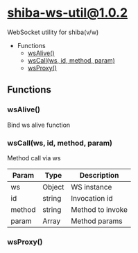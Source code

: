 # shiba-ws-util@1.0.2

WebSocket utility for shiba(v/w)

+ Functions
  + [wsAlive()](#shiba-ws-util-function-ws-alive)
  + [wsCall(ws, id, method, param)](#shiba-ws-util-function-ws-call)
  + [wsProxy()](#shiba-ws-util-function-ws-proxy)

## Functions

<a class='md-heading-link' name="shiba-ws-util-function-ws-alive" ></a>

### wsAlive()

Bind ws alive function
<a class='md-heading-link' name="shiba-ws-util-function-ws-call" ></a>

### wsCall(ws, id, method, param)

Method call via ws

| Param | Type | Description |
| ----- | --- | -------- |
| ws | Object | WS instance |
| id | string | Invocation id |
| method | string | Method to invoke |
| param | Array | Method params |

<a class='md-heading-link' name="shiba-ws-util-function-ws-proxy" ></a>

### wsProxy()






